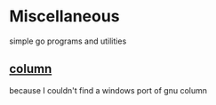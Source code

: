 # Miscellaneous

simple go programs and utilities

## [column](https://github.com/generaltso/miscellaneous/tree/master/column)

because I couldn't find a windows port of gnu column
